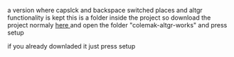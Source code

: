 a version where capslck and backspace switched places and altgr functionality is kept
this is a folder inside the project so download the project normaly <a href="https://github.com/kataya1/Custom-COLEMAK-keyboard-layout/archive/v1.1.1.zip"> here </a> and open the folder "colemak-altgr-works" and press setup

if you already downladed it just press setup
